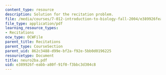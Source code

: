```yaml
---
content_type: resource
description: Solution for the recitation problem.
file: /media/courses/7-012-introduction-to-biology-fall-2004/e389926feabba80f91f0f3bbc3d304c8_neuro2ba.pdf
file_type: application/pdf
learning_resource_types:
- Recitations
ocw_type: OCWFile
parent_title: Recitations
parent_type: CourseSection
parent_uid: 862c3488-d99e-bf2a-f92e-5bb0d0196225
resourcetype: Document
title: neuro2ba.pdf
uid: e389926f-eabb-a80f-91f0-f3bbc3d304c8
---
```

